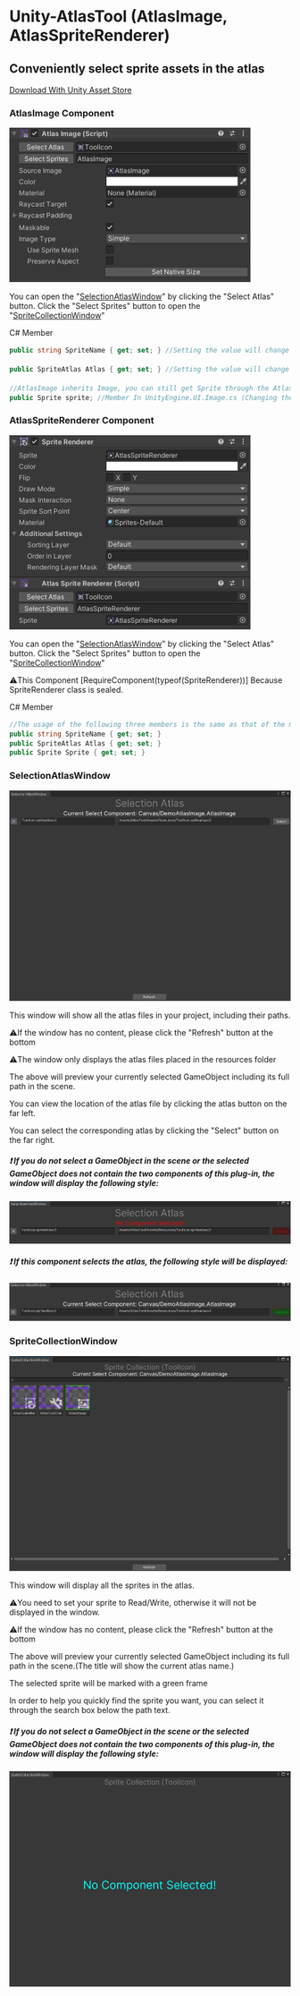 # Unity-AtlasTool (AtlasImage, AtlasSpriteRenderer)

## Conveniently select sprite assets in the atlas

[Download With Unity Asset Store](https://assetstore.unity.com/packages/slug/303904)

### AtlasImage Component

![AtlasImageComponent](Image/AtlasImageComponent.jpg)

You can open the "[SelectionAtlasWindow](#SelectionAtlasWindow )" by clicking the "Select Atlas" button. Click the "Select Sprites" button to open the "[SpriteCollectionWindow](#SpriteCollectionWindow)"



C# Member

```c#
public string SpriteName { get; set; } //Setting the value will change the sprite(The premise is that the atlas is not empty or the atlas contains this sprite.)

public SpriteAtlas Atlas { get; set; } //Setting the value will change the sprite atlas(After setting the new value, Get the SpriteName variable and find the sprite from the atlas. If it is not found, the value of spritename is null.)

//AtlasImage inherits Image, you can still get Sprite through the AtlasImage.sprite member
public Sprite sprite; //Member In UnityEngine.UI.Image.cs (Changing the value will also change the SpriteName member.)
```



### AtlasSpriteRenderer Component

![AtlasSpriteRenderer](Image/AtlasSpriteRenderer.jpg)

You can open the "[SelectionAtlasWindow](#SelectionAtlasWindow )" by clicking the "Select Atlas" button. Click the "Select Sprites" button to open the "[SpriteCollectionWindow](#SpriteCollectionWindow)"

:warning:This Component [RequireComponent(typeof(SpriteRenderer))] Because SpriteRenderer class is sealed.

C# Member

```c#
//The usage of the following three members is the same as that of the members in AtlasImage.
public string SpriteName { get; set; }
public SpriteAtlas Atlas { get; set; }
public Sprite Sprite { get; set; }
```



### SelectionAtlasWindow

![SelectionAtlasWindow](Image/SelectionAtlasWindow.jpg)

This window will show all the atlas files in your project, including their paths.

:warning:If the window has no content, please click the "Refresh" button at the bottom

:warning:The window only displays the atlas files placed in the resources folder

The above will preview your currently selected GameObject including its full path in the scene.

You can view the location of the atlas file by clicking the atlas button on the far left.

You can select the corresponding atlas by clicking the "Select" button on the far right.

##### :exclamation: If you do not select a GameObject in the scene or the selected GameObject does not contain the two components of this plug-in, the window will display the following style:

![SelectAtlasWindow_unSelectComponent](Image/SelectAtlasWindow_unSelectComponent.jpg)

##### :exclamation: If this component selects the atlas, the following style will be displayed:

![SelectAtlasWindow_SelectedComponent](Image/SelectAtlasWindow_SelectedComponent.jpg)

### SpriteCollectionWindow

![SpriteCollectionWindow](Image/SpriteCollectionWindow.jpg)

This window will display all the sprites in the atlas.

:warning:You need to set your sprite to Read/Write, otherwise it will not be displayed in the window.

:warning:If the window has no content, please click the "Refresh" button at the bottom

The above will preview your currently selected GameObject including its full path in the scene.(The title will show the current atlas name.)

The selected sprite will be marked with a green frame

In order to help you quickly find the sprite you want, you can select it through the search box below the path text.

##### :exclamation: If you do not select a GameObject in the scene or the selected GameObject does not contain the two components of this plug-in, the window will display the following style:

![SpriteCollectionWindow_unSelectComponent](Image/SpriteCollectionWindow_unSelectComponent.jpg)
